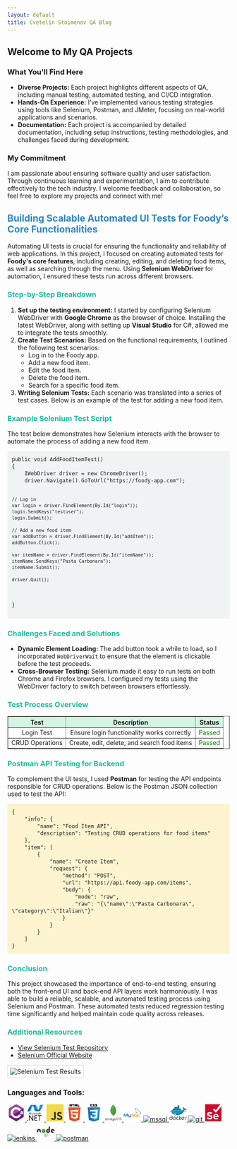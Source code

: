 ```yaml
---
layout: default
title: Cvetelin Stoimenov QA Blog
---
```


## Welcome to My QA Projects

### What You'll Find Here

- **Diverse Projects:** Each project highlights different aspects of QA, including manual testing, automated testing, and CI/CD integration.
- **Hands-On Experience:** I’ve implemented various testing strategies using tools like Selenium, Postman, and JMeter, focusing on real-world applications and scenarios.
- **Documentation:** Each project is accompanied by detailed documentation, including setup instructions, testing methodologies, and challenges faced during development.

### My Commitment

I am passionate about ensuring software quality and user satisfaction. Through continuous learning and experimentation, I aim to contribute effectively to the tech industry. I welcome feedback and collaboration, so feel free to explore my projects and connect with me!


<h2 style="color: #2E86C1;">Building Scalable Automated UI Tests for Foody’s Core Functionalities</h2>
<p>Automating UI tests is crucial for ensuring the functionality and reliability of web applications. In this project, I focused on creating automated tests for <strong>Foody's core features</strong>, including creating, editing, and deleting food items, as well as searching through the menu. Using <strong>Selenium WebDriver</strong> for automation, I ensured these tests run across different browsers.</p>

<h3 style="color: #1ABC9C;">Step-by-Step Breakdown</h3>
<ol>
  <li><strong>Set up the testing environment:</strong> I started by configuring Selenium WebDriver with <strong>Google Chrome</strong> as the browser of choice. Installing the latest WebDriver, along with setting up <strong>Visual Studio</strong> for C#, allowed me to integrate the tests smoothly.</li>
  <li><strong>Create Test Scenarios:</strong> Based on the functional requirements, I outlined the following test scenarios:
    <ul>
      <li>Log in to the Foody app.</li>
      <li>Add a new food item.</li>
      <li>Edit the food item.</li>
      <li>Delete the food item.</li>
      <li>Search for a specific food item.</li>
    </ul>
  </li>
  <li><strong>Writing Selenium Tests:</strong> Each scenario was translated into a series of test cases. Below is an example of the test for adding a new food item.
  </li>
</ol>

<h3 style="color: #1ABC9C;">Example Selenium Test Script</h3>
<p>The test below demonstrates how Selenium interacts with the browser to automate the process of adding a new food item.</p>
<pre style="background-color: #F0F3F4; padding: 10px;"><code>public void AddFoodItemTest()
{
    IWebDriver driver = new ChromeDriver();
    driver.Navigate().GoToUrl("https://foody-app.com");

    // Log in
    var login = driver.FindElement(By.Id("login"));
    login.SendKeys("testuser");
    login.Submit();

    // Add a new food item
    var addButton = driver.FindElement(By.Id("addItem"));
    addButton.Click();
    
    var itemName = driver.FindElement(By.Id("itemName"));
    itemName.SendKeys("Pasta Carbonara");
    itemName.Submit();
    
    driver.Quit();
}
</code></pre>

<h3 style="color: #1ABC9C;">Challenges Faced and Solutions</h3>
<ul>
  <li><strong>Dynamic Element Loading:</strong> The add button took a while to load, so I incorporated <code>WebDriverWait</code> to ensure that the element is clickable before the test proceeds.</li>
  <li><strong>Cross-Browser Testing:</strong> Selenium made it easy to run tests on both Chrome and Firefox browsers. I configured my tests using the WebDriver factory to switch between browsers effortlessly.</li>
</ul>

<h3 style="color: #1ABC9C;">Test Process Overview</h3>
<table border="1" style="width: 100%; border-collapse: collapse; text-align: center;">
    <tr style="background-color: #D5F5E3;">
        <th>Test</th>
        <th>Description</th>
        <th>Status</th>
    </tr>
    <tr>
        <td>Login Test</td>
        <td>Ensure login functionality works correctly</td>
        <td style="color: green;">Passed</td>
    </tr>
    <tr>
        <td>CRUD Operations</td>
        <td>Create, edit, delete, and search food items</td>
        <td style="color: green;">Passed</td>
    </tr>
</table>

<h3 style="color: #1ABC9C;">Postman API Testing for Backend</h3>
<p>To complement the UI tests, I used <strong>Postman</strong> for testing the API endpoints responsible for CRUD operations. Below is the Postman JSON collection used to test the API:</p>
<pre style="background-color: #FCF3CF; padding: 10px;"><code>{
    "info": {
        "name": "Food Item API",
        "description": "Testing CRUD operations for food items"
    },
    "item": [
        {
            "name": "Create Item",
            "request": {
                "method": "POST",
                "url": "https://api.foody-app.com/items",
                "body": {
                    "mode": "raw",
                    "raw": "{\"name\":\"Pasta Carbonara\", \"category\":\"Italian\"}"
                }
            }
        }
    ]
}</code></pre>

<h3 style="color: #1ABC9C;">Conclusion</h3>
<p>This project showcased the importance of end-to-end testing, ensuring both the front-end UI and back-end API layers work harmoniously. I was able to build a reliable, scalable, and automated testing process using Selenium and Postman. These automated tests reduced regression testing time significantly and helped maintain code quality across releases.</p>

<h3 style="color: #1ABC9C;">Additional Resources</h3>
<ul>
    <li><a href="https://github.com/your-repo/selenium-tests">View Selenium Test Repository</a></li>
    <li><a href="https://www.selenium.dev/">Selenium Official Website</a></li>
</ul>
<img src="https://example.com/selenium-dashboard.png" alt="Selenium Test Results" style="border: 1px solid #D6DBDF; padding: 5px;" />



### Languages and Tools:

<p align="left">
   <a href="https://www.w3schools.com/cs/" target="_blank" rel="noreferrer"> <img src="https://raw.githubusercontent.com/devicons/devicon/master/icons/csharp/csharp-original.svg" alt="csharp" width="40" height="40" /> </a>
   <a href="https://dotnet.microsoft.com/" target="_blank" rel="noreferrer"> <img src="https://raw.githubusercontent.com/devicons/devicon/master/icons/dot-net/dot-net-original-wordmark.svg" alt="dotnet" width="40" height="40" /> </a>
   <a href="https://developer.mozilla.org/en-US/docs/Web/JavaScript" target="_blank" rel="noreferrer"> <img src="https://raw.githubusercontent.com/devicons/devicon/master/icons/javascript/javascript-original.svg" alt="javascript" width="40" height="40" /> </a>
   <a href="https://www.w3.org/html/" target="_blank" rel="noreferrer"> <img src="https://raw.githubusercontent.com/devicons/devicon/master/icons/html5/html5-original-wordmark.svg" alt="html5" width="40" height="40" /> </a>
   <a href="https://www.w3schools.com/css/" target="_blank" rel="noreferrer"> <img src="https://raw.githubusercontent.com/devicons/devicon/master/icons/css3/css3-original-wordmark.svg" alt="css3" width="40" height="40" /> </a>
   <a href="https://www.mongodb.com/" target="_blank" rel="noreferrer"> <img src="https://raw.githubusercontent.com/devicons/devicon/master/icons/mongodb/mongodb-original-wordmark.svg" alt="mongodb" width="40" height="40" /> </a>
   <a href="https://www.mysql.com/" target="_blank" rel="noreferrer"> <img src="https://raw.githubusercontent.com/devicons/devicon/master/icons/mysql/mysql-original-wordmark.svg" alt="mysql" width="40" height="40" /> </a>
   <a href="https://www.microsoft.com/en-us/sql-server" target="_blank" rel="noreferrer"> <img src="https://www.svgrepo.com/show/303229/microsoft-sql-server-logo.svg" alt="mssql" width="40" height="40" /> </a>
   <a href="https://www.docker.com/" target="_blank" rel="noreferrer"> <img src="https://raw.githubusercontent.com/devicons/devicon/master/icons/docker/docker-original-wordmark.svg" alt="docker" width="40" height="40" /> </a>
   <a href="https://git-scm.com/" target="_blank" rel="noreferrer"> <img src="https://www.vectorlogo.zone/logos/git-scm/git-scm-icon.svg" alt="git" width="40" height="40" /> </a>
     <a href="https://www.selenium.dev" target="_blank" rel="noreferrer"> <img  alt="selenium" width="40" height="40"   src="https://raw.githubusercontent.com/devicons/devicon/master/icons/selenium/selenium-original.svg"> </a>
   <a href="https://www.jenkins.io" target="_blank" rel="noreferrer"> <img src="https://www.vectorlogo.zone/logos/jenkins/jenkins-icon.svg" alt="jenkins" width="40" height="40" /> </a>
   <a href="https://nodejs.org" target="_blank" rel="noreferrer"> <img src="https://raw.githubusercontent.com/devicons/devicon/master/icons/nodejs/nodejs-original-wordmark.svg" alt="nodejs" width="40" height="40" /> </a>
   <a href="https://postman.com" target="_blank" rel="noreferrer"> <img src="https://www.vectorlogo.zone/logos/getpostman/getpostman-icon.svg" alt="postman" width="40" height="40" /> </a>
</p>
